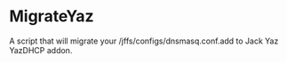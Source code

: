 # MigrateYaz

A script that will migrate your /jffs/configs/dnsmasq.conf.add to Jack Yaz YazDHCP addon.

